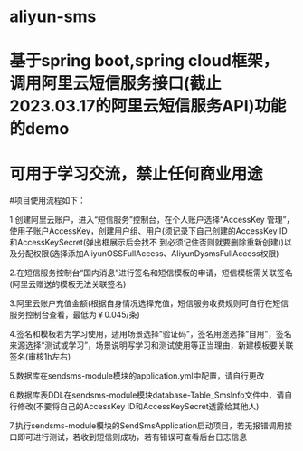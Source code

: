 # aliyun-sms

# 基于spring boot,spring cloud框架，调用阿里云短信服务接口(截止2023.03.17的阿里云短信服务API)功能的demo

# 可用于学习交流，禁止任何商业用途

#项目使用流程如下：

1.创建阿里云账户，进入“短信服务”控制台，在个人账户选择“AccessKey 管理”，使用子账户AccessKey，创建用户组、用户(须记录下自己创建的AccessKey ID和AccessKeySecret(弹出框展示后会找不 		到必须记住否则就要删除重新创建))以及分配权限(选择添加AliyunOSSFullAccess、AliyunDysmsFullAccess权限)

2.在短信服务控制台“国内消息”进行签名和短信模板的申请，短信模板需关联签名(阿里云赠送的模板无法关联签名)

3.阿里云账户充值金额(根据自身情况选择充值，短信服务收费规则可自行在短信服务控制台查看，最低为￥0.045/条)

4.签名和模板若为学习使用，适用场景选择“验证码”，签名用途选择“自用”，签名来源选择“测试或学习”，场景说明写学习和测试使用等正当理由，新建模板要关联签名(审核1h左右)

5.数据库在sendsms-module模块的application.yml中配置，请自行更改

6.数据库表DDL在sendsms-module模块database-Table_SmsInfo文件中，请自行修改(不要将自己的AccessKey ID和AccessKeySecret透露给其他人)

7.执行sendsms-module模块的SendSmsApplication启动项目，若无报错调用接口即可进行测试，若收到短信则成功，若有错误可查看后台日志信息
